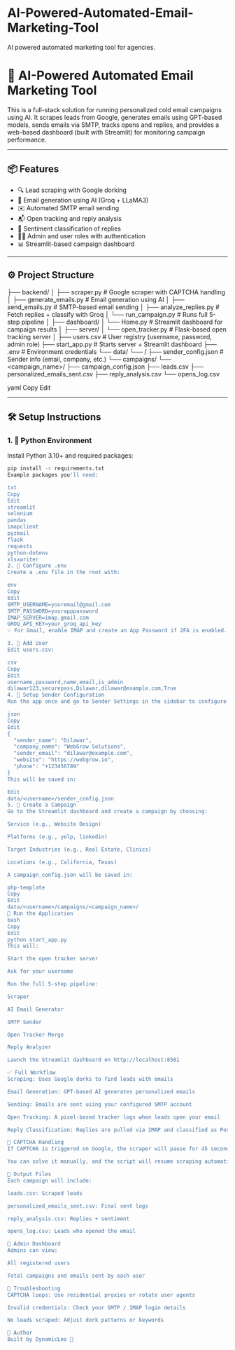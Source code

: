 # AI-Powered-Automated-Email-Marketing-Tool
AI powered automated marketing tool for agencies.
# 🤖 AI-Powered Automated Email Marketing Tool

This is a full-stack solution for running personalized cold email campaigns using AI. It scrapes leads from Google, generates emails using GPT-based models, sends emails via SMTP, tracks opens and replies, and provides a web-based dashboard (built with Streamlit) for monitoring campaign performance.

---

## 📦 Features

- 🔍 Lead scraping with Google dorking
- 🧠 Email generation using AI (Groq + LLaMA3)
- ✉️ Automated SMTP email sending
- 📬 Open tracking and reply analysis
- 🧾 Sentiment classification of replies
- 🧑‍💼 Admin and user roles with authentication
- 📊 Streamlit-based campaign dashboard

---

## ⚙️ Project Structure

├── backend/
│ ├── scraper.py # Google scraper with CAPTCHA handling
│ ├── generate_emails.py # Email generation using AI
│ ├── send_emails.py # SMTP-based email sending
│ ├── analyze_replies.py # Fetch replies + classify with Groq
│ └── run_campaign.py # Runs full 5-step pipeline
│
├── dashboard/
│ └── Home.py # Streamlit dashboard for campaign results
│
├── server/
│ └── open_tracker.py # Flask-based open tracking server
│
├── users.csv # User registry (username, password, admin role)
├── start_app.py # Starts server + Streamlit dashboard
├── .env # Environment credentials
└── data/
└── <username>/
├── sender_config.json # Sender info (email, company, etc.)
└── campaigns/
└── <campaign_name>/
├── campaign_config.json
├── leads.csv
├── personalized_emails_sent.csv
├── reply_analysis.csv
└── opens_log.csv

yaml
Copy
Edit

---

## 🛠️ Setup Instructions

### 1. 🐍 Python Environment

Install Python 3.10+ and required packages:

```bash
pip install -r requirements.txt
Example packages you'll need:

txt
Copy
Edit
streamlit
selenium
pandas
imapclient
pyzmail
flask
requests
python-dotenv
xlsxwriter
2. 🔐 Configure .env
Create a .env file in the root with:

env
Copy
Edit
SMTP_USERNAME=youremail@gmail.com
SMTP_PASSWORD=yourapppassword
IMAP_SERVER=imap.gmail.com
GROQ_API_KEY=your_groq_api_key
💡 For Gmail, enable IMAP and create an App Password if 2FA is enabled.

3. 👤 Add User
Edit users.csv:

csv
Copy
Edit
username,password,name,email,is_admin
dilawar123,securepass,Dilawar,dilawar@example.com,True
4. 📨 Setup Sender Configuration
Run the app once and go to Sender Settings in the sidebar to configure:

json
Copy
Edit
{
  "sender_name": "Dilawar",
  "company_name": "WebGrow Solutions",
  "sender_email": "dilawar@example.com",
  "website": "https://webgrow.io",
  "phone": "+123456789"
}
This will be saved in:

Edit
data/<username>/sender_config.json
5. 🎯 Create a Campaign
Go to the Streamlit dashboard and create a campaign by choosing:

Service (e.g., Website Design)

Platforms (e.g., yelp, linkedin)

Target Industries (e.g., Real Estate, Clinics)

Locations (e.g., California, Texas)

A campaign_config.json will be saved in:

php-template
Copy
Edit
data/<username>/campaigns/<campaign_name>/
🚀 Run the Application
bash
Copy
Edit
python start_app.py
This will:

Start the open tracker server

Ask for your username

Run the full 5-step pipeline:

Scraper

AI Email Generator

SMTP Sender

Open Tracker Merge

Reply Analyzer

Launch the Streamlit dashboard on http://localhost:8501

✅ Full Workflow
Scraping: Uses Google dorks to find leads with emails

Email Generation: GPT-based AI generates personalized emails

Sending: Emails are sent using your configured SMTP account

Open Tracking: A pixel-based tracker logs when leads open your email

Reply Classification: Replies are pulled via IMAP and classified as Positive / Neutral / Negative

🧪 CAPTCHA Handling
If CAPTCHA is triggered on Google, the scraper will pause for 45 seconds

You can solve it manually, and the script will resume scraping automatically

📁 Output Files
Each campaign will include:

leads.csv: Scraped leads

personalized_emails_sent.csv: Final sent logs

reply_analysis.csv: Replies + sentiment

opens_log.csv: Leads who opened the email

🔐 Admin Dashboard
Admins can view:

All registered users

Total campaigns and emails sent by each user

🧯 Troubleshooting
CAPTCHA loops: Use residential proxies or rotate user agents

Invalid credentials: Check your SMTP / IMAP login details

No leads scraped: Adjust dork patterns or keywords

📌 Author
Built by DynamicLeo 🚀

